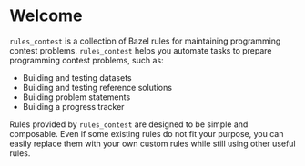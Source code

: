 # Welcome

`rules_contest` is a collection of Bazel rules for maintaining programming
contest problems. `rules_contest` helps you automate tasks to prepare
programming contest problems, such as:

- Building and testing datasets
- Building and testing reference solutions
- Building problem statements
- Building a progress tracker

Rules provided by `rules_contest` are designed to be simple and composable.
Even if some existing rules do not fit your purpose, you can easily replace
them with your own custom rules while still using other useful rules.

